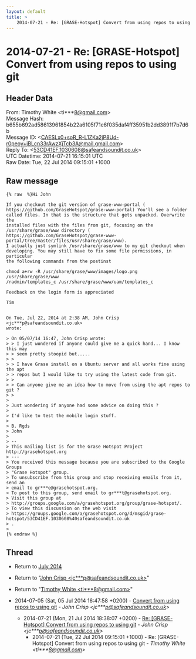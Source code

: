 ```yaml
---
layout: default
title: >
    2014-07-21 - Re: [GRASE-Hotspot] Convert from using repos to using git
---
```


# 2014-07-21 - Re: [GRASE-Hotspot] Convert from using repos to using git

## Header Data

From: Timothy White \<ti***8@gmail.com\><br>
Message Hash: b655b692ad58613961854b22a6105f71e6f035daf4ff35951b2dd3891f7b7d6b<br>
Message ID: \<CAESLx0+soR_R-L1ZKa2jP8Ud-r0peoy+jBLcn33rAwzXjTcb3A@mail.gmail.com\><br>
Reply To: \<53CD41EF.1030608@safeandsoundit.co.uk\><br>
UTC Datetime: 2014-07-21 16:15:01 UTC<br>
Raw Date: Tue, 22 Jul 2014 09:15:01 +1000<br>

## Raw message

```
{% raw  %}Hi John

If you checkout the git version of grase-www-portal (
https://github.com/GraseHotspot/grase-www-portal) You'll see a folder
called files. In that is the structure that gets unpacked. Overwrite the
installed files with the files from git, focusing on the
/usr/share/grase/www directory (
https://github.com/GraseHotspot/grase-www-portal/tree/master/files/usr/share/grase/www).
I actually just symlink /usr/share/grase/www to my git checkout when
developing. You may still have to fix some file permissions, in particular
the following commands from the postinst

chmod a+rw -R /usr/share/grase/www/images/logo.png /usr/share/grase/www
/radmin/templates_c /usr/share/grase/www/uam/templates_c

Feedback on the login form is appreciated

Tim


On Tue, Jul 22, 2014 at 2:38 AM, John Crisp <jc***p@safeandsoundit.co.uk>
wrote:

> On 05/07/14 16:47, John Crisp wrote:
> > I just wondered if anyone could give me a quick hand... I know this may
> > seem pretty stoopid but.....
> >
> > I have Grase install on a Ubuntu server and all works fine using the apt
> > repos but I would like to try using the latest code from git.
> >
> > Can anyone give me an idea how to move from using the apt repos to git ?
> >
>
> Just wondering if anyone had some advice on doing this ?
>
> I'd like to test the mobile login stuff.
>
> B. Rgds
> John
>
> --
> This mailing list is for the Grase Hotspot Project http://grasehotspot.org
> ---
> You received this message because you are subscribed to the Google Groups
> "Grase Hotspot" group.
> To unsubscribe from this group and stop receiving emails from it, send an
> email to gr***e@grasehotspot.org.
> To post to this group, send email to gr***t@grasehotspot.org.
> Visit this group at
> http://groups.google.com/a/grasehotspot.org/group/grase-hotspot/.
> To view this discussion on the web visit
> https://groups.google.com/a/grasehotspot.org/d/msgid/grase-hotspot/53CD41EF.1030608%40safeandsoundit.co.uk
> .
>
{% endraw %}
```

## Thread

+ Return to [July 2014](/archive/2014/07)

+ Return to "[John Crisp <jc***p<span>@</span>safeandsoundit.co.uk>](/authors/jc___p_at_safeandsoundit_co_uk)"
+ Return to "[Timothy White <ti***8<span>@</span>gmail.com>](/authors/ti___8_at_gmail_com)"

+ 2014-07-05 (Sat, 05 Jul 2014 16:47:58 +0200) - [Convert from using repos to using git](/archive/2014/07/08440685818f8ff7fbccb5ad511e2942abd35350c46100cbe88dec2b69fa3948) - _John Crisp \<jc***p@safeandsoundit.co.uk\>_
  + 2014-07-21 (Mon, 21 Jul 2014 18:38:07 +0200) - [Re: [GRASE-Hotspot] Convert from using repos to using git](/archive/2014/07/66e088ca2e20d472c761ee5eee87f74fb900d2e585b0fb382bf2bfe6b648b73c) - _John Crisp \<jc***p@safeandsoundit.co.uk\>_
    + 2014-07-21 (Tue, 22 Jul 2014 09:15:01 +1000) - Re: [GRASE-Hotspot] Convert from using repos to using git - _Timothy White \<ti***8@gmail.com\>_

